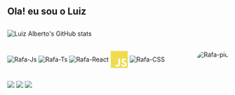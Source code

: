## Ola! eu sou o Luiz
##

![Luiz Alberto's GitHub stats](https://github-readme-stats.vercel.app/api?username=shadheky&show_icons=true&theme=transparent)

   <div style="display: inline_block"><br>
    <img align="center" alt="Rafa-Js" height="40" width="40" src="https://i.pinimg.com/originals/e9/94/61/e99461fdd5b3db8bdb3081d8acf5e524.png">
    <img align="center" alt="Rafa-Ts" height="40" width="40" src="https://dz2cdn1.dzone.com/storage/temp/12434118-spring-boot-logo.png">
    <img align="center" alt="Rafa-React" height="40" width="40" src="https://upload.wikimedia.org/wikipedia/commons/thumb/c/cf/Angular_full_color_logo.svg/250px-Angular_full_color_logo.svg.png">
    <img align="center" alt="Rafa-HTML" height="40" width="40" src="https://raw.githubusercontent.com/devicons/devicon/master/icons/javascript/javascript-plain.svg">
    <img align="center" alt="Rafa-CSS" height="40" width="40" src="https://symbols.getvecta.com/stencil_28/61_sql-database-generic.90b41636a8.png">
     <img align="right" alt="Rafa-pic" height="150" style="border-radius: 20px;" src="https://img.freepik.com/free-vector/cute-astronaut-read-book-planet-cartoon-icon-illustration-science-technology-icon-concept-isolated-flat-cartoon-style_138676-2091.jpg">
</div>

  </div>

##

   
<div> 
  <a href="https://instagram.com/abdorall" target="_blank"><img src="https://img.shields.io/badge/-Instagram-%23E4405F?style=for-the-badge&logo=instagram&logoColor=white" target="_blank"></a>
  <a href = "mailto:ll8259875@gmail.com"><img src="https://img.shields.io/badge/-Gmail-%23333?style=for-the-badge&logo=gmail&logoColor=white" target="_blank"></a>
  <a href="https://www.linkedin.com/in/rafaella-ballerini-45875016a](https://www.linkedin.com/in/luiz-abdoral-5747b3218/" target="_blank"><img src="https://img.shields.io/badge/-LinkedIn-%230077B5?style=for-the-badge&logo=linkedin&logoColor=white" target="_blank"></a> 
  
</div>
